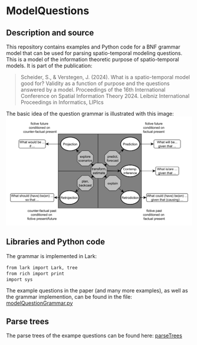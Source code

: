 # ModelQuestions
 
## Description and source
This repository contains examples and Python code for a BNF grammar model that can be used for parsing spatio-temporal modeling questions. This is a model of the information theoretic purpose of spatio-temporal models. It is part of the publication: 
> Scheider, S., & Verstegen, J. (2024). What is a spatio-temporal model good for? Validity as a function of purpose and the questions answered by a model. Proceedings of the 16th International Conference on Spatial Information Theory 2024. Leibniz International Proceedings in Informatics, LIPIcs

The basic idea of the question grammar is illustrated with this image:
![question model](questionmodel.png)

## Libraries and Python code
The grammar is implemented in Lark: 
```
from lark import Lark, tree
from rich import print
import sys
```
The example questions in the paper (and many more examples), as well as the grammar implemention, can be found in the file:
[modelQuestionGrammar.py](modelQuestionGrammar.py)

## Parse trees
The parse trees of the exampe questions can be found here:
[parseTrees](parseTrees/)
